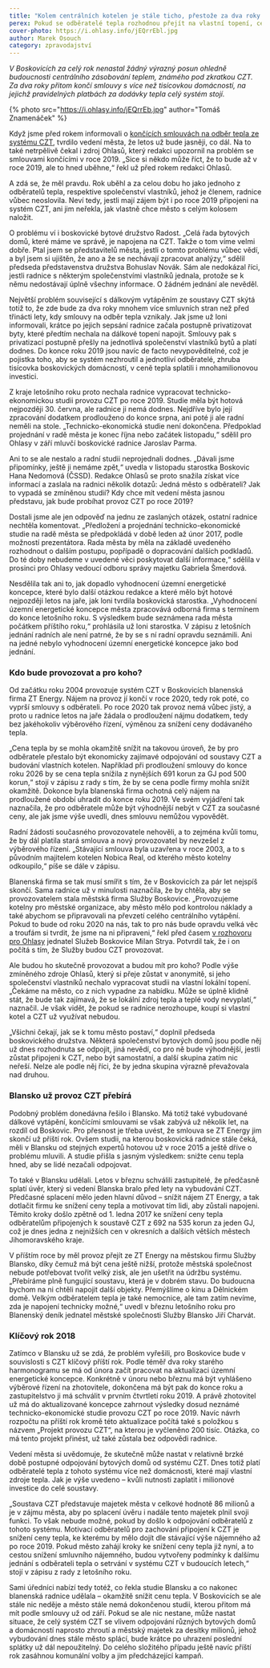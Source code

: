 ```yaml
---
title: "Kolem centrálních kotelen je stále ticho, přestože za dva roky končí smlouvy"
perex: Pokud se odběratelé tepla rozhodnou přejít na vlastní topení, celý systém v hodnotě přes 80 miliónů Kč by se mohl rozpadnout.
cover-photo: https://i.ohlasy.info/jEQrrEbl.jpg
author: Marek Osouch
category: zpravodajství
---
```


*V Boskovicích za celý rok nenastal žádný výrazný posun ohledně budoucnosti centrálního zásobování teplem, známého pod zkratkou CZT. Za dva roky přitom končí smlouvy s více než tisícovkou domácností, na jejichž pravidelných platbách za dodávky tepla celý systém stojí.*

{% photo src="https://i.ohlasy.info/jEQrrEb.jpg" author="Tomáš Znamenáček" %}

Když jsme před rokem informovali o [končících smlouvách na odběr tepla ze systému CZT](http://www.ohlasy.info/clanky/2016/12/dalkove-vytapeni.html), tvrdilo vedení města, že letos už bude jasněji, co dál. Na to také netrpělivě čekal i zdroj Ohlasů, který redakci upozornil na problém se smlouvami končícími v roce 2019. „Sice si někdo může říct, že to bude až v roce 2019, ale to hned uběhne,“ řekl už před rokem redakci Ohlasů.

A zdá se, že měl pravdu. Rok uběhl a za celou dobu ho jako jednoho z odběratelů tepla, respektive společenství vlastníků, jehož je členem, radnice vůbec neoslovila. Neví tedy, jestli mají zájem být i po roce 2019 připojeni na systém CZT, ani jim neřekla, jak vlastně chce město s celým kolosem naložit.

O problému ví i boskovické bytové družstvo Radost. „Celá řada bytových domů, které máme ve správě, je napojena na CZT. Takže o tom víme velmi dobře. Ptal jsem se představitelů města, jestli o tomto problému vůbec vědí, a byl jsem si ujištěn, že ano a že se nechávají zpracovat analýzy,“ sdělil předseda představenstva družstva Bohuslav Novák. Sám ale nedokázal říci, jestli radnice s některým společenstvími vlastníků jednala, protože se k němu nedostávají úplně všechny informace. O žádném jednání ale nevěděl.

Největší problém související s dálkovým vytápěním ze soustavy CZT skýtá totiž to, že zde bude za dva roky mnohem více smluvních stran než před třinácti lety, kdy smlouvy na odběr tepla vznikaly. Jak jsme už loni informovali, krátce po jejich sepsání radnice začala postupně privatizovat byty, které předtím nechala na dálkové topení napojit. Smlouvy pak s privatizací postupně přešly na jednotlivá společenství vlastníků bytů a platí dodnes. Do konce roku 2019 jsou navíc de facto nevypověditelné, což je pojistka toho, aby se systém nezhroutil a jednotliví odběratelé, zhruba tisícovka boskovických domácností, v ceně tepla splatili i mnohamilionovou investici.

Z kraje letošního roku proto nechala radnice vypracovat technicko-ekonomickou studii provozu CZT po roce 2019. Studie měla být hotová nejpozději 30. června, ale radnice ji nemá dodnes. Nejdříve bylo její zpracování dodatkem prodlouženo do konce srpna, ani poté ji ale radní neměli na stole. „Technicko-ekonomická studie není dokončena. Předpoklad projednání v radě města je konec října nebo začátek listopadu,“ sdělil pro Ohlasy v září mluvčí boskovické radnice Jaroslav Parma.

Ani to se ale nestalo a radní studii neprojednali dodnes. „Dávali jsme připomínky, ještě ji nemáme zpět,“ uvedla v listopadu starostka Boskovic Hana Nedomová (ČSSD). Redakce Ohlasů se proto snažila získat více informací a zaslala na radnici několik dotazů: Jedná město s odběrateli? Jak to vypadá se  zmíněnou studií? Kdy chce mít vedení města jasnou představu, jak bude probíhat provoz CZT po roce 2019?

Dostali jsme ale jen odpověď na jednu ze zaslaných otázek, ostatní radnice nechtěla komentovat. „Předložení a projednání technicko-ekonomické studie na radě města se předpokládá v době leden až únor 2017, podle možností prezentátora. Rada města by měla na základě uvedeného rozhodnout o dalším postupu, popřípadě o dopracování dalších podkladů. Do té doby nebudeme v uvedené věci poskytovat další informace,“ sdělila v prosinci pro Ohlasy vedoucí odboru správy majetku Gabriela Šmerdová.

Nesdělila tak ani to, jak dopadlo vyhodnocení územní energetické koncepce, které bylo další otázkou redakce a které mělo být hotové nejpozději letos na jaře, jak loni tvrdila boskovická starostka. „Vyhodnocení územní energetické koncepce města zpracovává odborná firma s termínem do konce letošního roku. S výsledkem bude seznámena rada města počátkem příštího roku,“ prohlásila už loni starostka. V zápisu z letošních jednání radních ale není patrné, že by se s ní radní opravdu seznámili. Ani na jedné nebylo vyhodnocení územní energetické koncepce jako bod jednání.

### Kdo bude provozovat a pro koho?

Od začátku roku 2004 provozuje systém CZT v Boskovicích blanenská firma ZT Energy. Nájem na provoz jí končí v roce 2020, tedy rok poté, co vyprší smlouvy s odběrateli. Po roce 2020 tak provoz nemá vůbec jistý, a proto u radnice letos na jaře žádala o prodloužení nájmu dodatkem, tedy bez jakéhokoliv výběrového řízení, výměnou za snížení ceny dodávaného tepla.

„Cena tepla by se mohla okamžitě snížit na takovou úroveň, že by pro odběratele přestalo být ekonomicky zajímavé odpojování od soustavy CZT a budování vlastních kotelen. Například při prodloužení smlouvy do konce roku 2026 by se cena tepla snížila z nynějších 691 korun za GJ pod 500 korun,“ stojí v zápisu z rady s tím, že by se cena podle firmy mohla snížit okamžitě. Dokonce byla blanenská firma ochotná celý nájem na prodloužené období uhradit do konce roku 2019. Ve svém vyjádření tak naznačila, že pro odběratele může být výhodnější nebýt v CZT za současné ceny, ale jak jsme výše uvedli, dnes smlouvu nemůžou vypovědět.

Radní žádosti současného provozovatele nehověli, a to zejména kvůli tomu, že by dál platila stará smlouva a nový provozovatel by nevzešel z výběrového řízení. „Stávající smlouva byla uzavřena v roce 2003, a to s původním majitelem kotelen Nobica Real, od kterého město kotelny odkoupilo,“ píše se dále v zápisu.

Blanenská firma se tak musí smířit s tím, že v Boskovicích za pár let nejspíš skončí. Sama radnice už v minulosti naznačila, že by chtěla, aby se provozovatelem stala městská firma Služby Boskovice. „Provozujeme kotelny pro městské organizace, aby město mělo pod kontrolou náklady a také abychom se připravovali na převzetí celého centrálního vytápění. Pokud to bude od roku 2020 na nás, tak to pro nás bude opravdu velká věc a troufám si tvrdit, že jsme na ni připraveni,“ řekl před časem [v rozhovoru pro Ohlasy](http://www.ohlasy.info/clanky/2017/03/rozhovor-strya.html) jednatel Služeb Boskovice Milan Strya. Potvrdil tak, že i on počítá s tím, že Služby budou CZT provozovat.

Ale budou ho skutečně provozovat a budou mít pro koho? Podle výše zmíněného zdroje Ohlasů, který si přeje zůstat v anonymitě, si jeho společenství vlastníků nechalo vypracovat studii na vlastní lokální topení. „Čekáme na město, co z nich vypadne za nabídku. Může se úplně klidně stát, že bude tak zajímavá, že se lokální zdroj tepla a teplé vody nevyplatí,“ naznačil. Je však vidět, že pokud se radnice nerozhoupe, koupí si vlastní kotel a CZT už využívat nebudou.

„Všichni čekají, jak se k tomu město postaví,“ doplnil předseda boskovického družstva. Některá společenství bytových domů jsou podle něj už dnes rozhodnuta se odpojit, jiná nevědí, co pro ně bude výhodnější, jestli zůstat připojeni k CZT, nebo být samostatní, a další skupina zatím nic neřeší. Nelze ale podle něj říci, že by jedna skupina výrazně převažovala nad druhou.

### Blansko už provoz CZT přebírá

Podobný problém donedávna řešilo i Blansko. Má totiž také vybudované dálkové vytápění, končícími smlouvami se však zabývá už několik let, na rozdíl od Boskovic. Pro přesnost je třeba uvést, že smlouva se ZT Energy jim skončí už příští rok. Ovšem studii, na kterou boskovická radnice stále čeká, měli v Blansku od stejných expertů hotovou už v roce 2015 a ještě dříve o problému mluvili. A studie přišla s jasným výsledkem: snižte cenu tepla hned, aby se lidé nezačali odpojovat.

To také v Blansku udělali. Letos v březnu schválili zastupitelé, že předčasně splatí úvěr, který si vedení Blanska bralo před lety na vybudování CZT. Předčasné splacení mělo jeden hlavní důvod – snížit nájem ZT Energy, a tak dotlačit firmu ke snížení ceny tepla a motivovat tím lidi, aby zůstali napojeni. Těmito kroky došlo zpětně od 1. ledna 2017 ke snížení ceny tepla odběratelům připojených k soustavě CZT z 692 na 535 korun za jeden GJ, což je dnes jedna z nejnižších cen v okresních a dalších větších městech Jihomoravského kraje.

V příštím roce by měl provoz přejít ze ZT Energy na městskou firmu Služby Blansko, díky čemuž má být cena ještě nižší, protože městská společnost nebude potřebovat tvořit velký zisk, ale jen ušetřit na údržbu systému. „Přebíráme plně fungující soustavu, která je v dobrém stavu. Do budoucna bychom na ni chtěli napojit další objekty. Přemýšlíme o kinu a Dělnickém domě. Velkým odběratelem tepla je také nemocnice, ale tam zatím nevíme, zda je napojení technicky možné,“ uvedl v březnu letošního roku pro Blanenský deník jednatel městské společnosti Služby Blansko Jiří Charvát.

### Klíčový rok 2018

Zatímco v Blansku už se zdá, že problém vyřešili, pro Boskovice bude v souvislosti s CZT klíčový příští rok. Podle téměř dva roky starého harmonogramu se má od února začít pracovat na aktualizaci územní energetické koncepce. Konkrétně v únoru nebo březnu má být vyhlášeno výběrové řízení na zhotovitele, dokončena má být pak do konce roku a zastupitelstvo ji má schválit v prvním čtvrtletí roku 2019. A právě zhotovitel už má do aktualizované koncepce zahrnout výsledky dosud neznámé technicko-ekonomické studie provozu CZT po roce 2019. Navíc návrh rozpočtu na příští rok kromě této aktualizace počítá také s položkou s názvem „Projekt provozu CZT“, na kterou je vyčleněno 200 tisíc. Otázka, co má tento projekt přinést, už také zůstala bez odpovědi radnice.

Vedení města si uvědomuje, že skutečně může nastat v relativně brzké době postupné odpojování bytových domů od systému CZT. Dnes totiž platí odběratelé tepla z tohoto systému více než domácnosti, které mají vlastní zdroje tepla. Jak je výše uvedeno – kvůli nutnosti zaplatit i milionové investice do celé soustavy.

„Soustava CZT představuje majetek města v celkové hodnotě 86 milionů a je v zájmu města, aby po splacení úvěru i nadále tento majetek plnil svoji funkci. To však nebude možné, pokud by došlo k odpojování odběratelů z tohoto systému. Motivací odběratelů pro zachování připojení k CZT je snížení ceny tepla, ke kterému by mělo dojít dle stávající výše nájemného až po roce 2019. Pokud město zahájí kroky ke snížení ceny tepla již nyní, a to cestou snížení smluvního nájemného, budou vytvořeny podmínky k dalšímu jednání s odběrateli tepla o setrvání v systému CZT v budoucích letech,“ stojí v zápisu z rady z letošního roku.

Sami úředníci nabízí tedy totéž, co řekla studie Blansku a co nakonec blanenská radnice udělala – okamžitě snížit cenu tepla. V Boskovicích se ale stále nic neděje a město stále nemá dokončenou studii, kterou přitom má mít podle smlouvy už od září. Pokud se ale nic nestane, může nastat situace, že celý systém CZT se vlivem odpojování různých bytových domů a domácností naprosto zhroutí a městský majetek za desítky milionů, jehož vybudování dnes stále město splácí, bude krátce po uhrazení poslední splátky už dál nepoužitelný. Do celého složitého případu ještě navíc příští rok zasáhnou komunální volby a jim předcházející kampaň.
